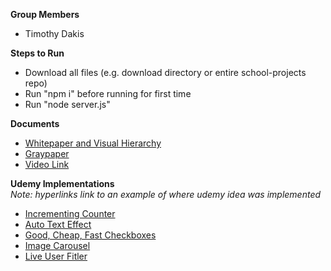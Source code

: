 **__Group Members__**
- Timothy Dakis

**__Steps to Run__**
- Download all files (e.g. download directory or entire school-projects repo)
- Run "npm i" before running for first time
- Run "node server.js"

**__Documents__**
- [Whitepaper and Visual Hierarchy](https://github.com/TimosDakis/School-Projects/blob/main/CS355/Project2/Whitepaper%2C%20Graypaper%2C%20and%20Video/Project2_Whitepaper.pdf)
- [Graypaper](https://github.com/TimosDakis/School-Projects/blob/main/CS355/Project2/Whitepaper%2C%20Graypaper%2C%20and%20Video/Project2_Graypaper.pdf)
- [Video Link](https://youtu.be/SBFiRCtfaSw)

**__Udemy Implementations__**  
*Note: hyperlinks link to an example of where udemy idea was implemented*
- [Incrementing Counter](https://github.com/TimosDakis/School-Projects/blob/main/CS355/Project2/public/profile-page/profile_script.js#L1)
- [Auto Text Effect](https://github.com/TimosDakis/School-Projects/blob/main/CS355/Project2/public/script.js#L29)
- [Good, Cheap, Fast Checkboxes](https://github.com/TimosDakis/School-Projects/blob/main/CS355/Project2/public/game-list-page/game-list_style.css#L95)
- [Image Carousel](https://github.com/TimosDakis/School-Projects/blob/main/CS355/Project2/public/script.js#L2)
- [Live User Fitler](https://github.com/TimosDakis/School-Projects/blob/main/CS355/Project2/public/game-list-page/game-list_script.js#L232)
